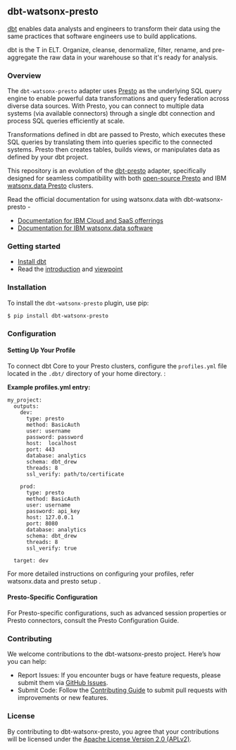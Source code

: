 ## dbt-watsonx-presto

[dbt](https://www.getdbt.com/) enables data analysts and engineers to transform their data using the same practices that software engineers use to build applications.

dbt is the T in ELT. Organize, cleanse, denormalize, filter, rename, and pre-aggregate the raw data in your warehouse so that it's ready for analysis.

### Overview

The `dbt-watsonx-presto` adapter uses [Presto](https://prestodb.io/) as the underlying SQL query engine to enable powerful data transformations and query federation across diverse data sources. With Presto, you can connect to multiple data systems (via available connectors) through a single dbt connection and process SQL queries efficiently at scale.

Transformations defined in dbt are passed to Presto, which executes these SQL queries by translating them into queries specific to the connected systems. Presto then creates tables, builds views, or manipulates data as defined by your dbt project.

This repository is an evolution of the [dbt-presto](https://github.com/dbt-labs/dbt-presto) adapter, specifically designed for seamless compatibility with both [open-source Presto](https://prestodb.io/) and IBM [watsonx.data Presto](https://www.ibm.com/products/watsonx-data) clusters.


Read the official documentation for using watsonx.data with dbt-watsonx-presto -

- [Documentation for IBM Cloud and SaaS offerrings](https://cloud.ibm.com/docs/watsonxdata?topic=watsonxdata-dbt_watsonx_presto)
- [Documentation for IBM watsonx.data software](https://www.ibm.com/docs/en/watsonx/watsonxdata/2.0.x?topic=dbt-data-build-tool-adapter-presto)

### Getting started

- [Install dbt](https://docs.getdbt.com/docs/core/installation-overview)
- Read the [introduction](https://docs.getdbt.com/docs/introduction) and [viewpoint](https://docs.getdbt.com/community/resources/viewpoint)

### Installation
To install the `dbt-watsonx-presto` plugin, use pip:
```
$ pip install dbt-watsonx-presto
```

### Configuration
#### Setting Up Your Profile

To connect dbt Core to your Presto clusters, configure the `profiles.yml` file located in the `.dbt/` directory of your home directory. :

**Example profiles.yml entry:**
```
my_project:
  outputs:
    dev:
      type: presto
      method: BasicAuth
      user: username
      password: password
      host:  localhost
      port: 443
      database: analytics
      schema: dbt_drew
      threads: 8
      ssl_verify: path/to/certificate
      
    prod:
      type: presto
      method: BasicAuth
      user: username
      password: api_key
      host: 127.0.0.1
      port: 8080
      database: analytics
      schema: dbt_drew
      threads: 8
      ssl_verify: true
      
  target: dev
```
For more detailed instructions on configuring your profiles, refer watsonx.data and presto setup    .

#### Presto-Specific Configuration
For Presto-specific configurations, such as advanced session properties or Presto connectors, consult the Presto Configuration Guide.

### Contributing
We welcome contributions to the dbt-watsonx-presto project. Here’s how you can help:

- Report Issues: If you encounter bugs or have feature requests, please submit them via [GitHub Issues](https://github.com/IBM/dbt-watsonx-presto/issues).
- Submit Code: Follow the [Contributing Guide](CONTRIBUTING.md) to submit pull requests with improvements or new features.


### License
By contributing to dbt-watsonx-presto, you agree that your contributions will be licensed under the [Apache License Version 2.0 (APLv2)](LICENSE).

